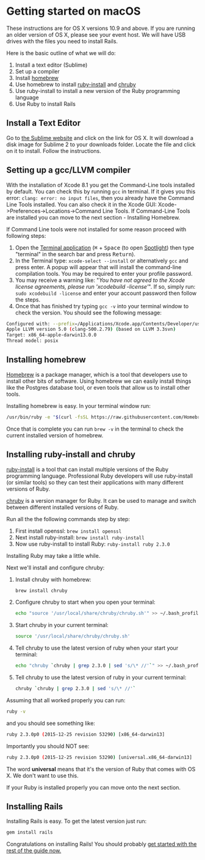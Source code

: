 # Getting started on macOS

These instructions are for OS X versions 10.9 and above. If you are running an older version of OS X, please see your event host. We will have USB drives with the files you need to install Rails.

Here is the basic outline of what we will do:

1. Install a text editor (Sublime)
2. Set up a compiler
3. Install [homebrew](http://brew.sh)
4. Use homebrew to install [ruby-install](https://github.com/postmodern/ruby-install) and [chruby](https://github.com/postmodern/chruby)
5. Use ruby-install to install a new version of the Ruby programming language
6. Use Ruby to install Rails

## Install a Text Editor

Go to [the Sublime website](https://www.sublimetext.com/2) and click on the link for OS X.
It will download a disk image for Sublime 2 to your downloads folder.
Locate the file and click on it to install. Follow the instructions.

## Setting up a gcc/LLVM compiler
 
With the installation of Xcode 8.1 you get the Command-Line tools installed by default. You can check this by running `gcc` in terminal. If it gives you this error: `clang: error: no input files`, then you already have the Command Line Tools installed. You can also check it in the Xcode GUI: Xcode->Preferences->Locations->Command Line Tools. If Command-Line Tools are installed you can move to the next section - Installing Homebrew.

If Command Line tools were not installed for some reason proceed with following steps:

1. Open the [Terminal application](https://en.wikipedia.org/wiki/Terminal_(macOS)) (<kbd>⌘</kbd> + <kbd>Space</kbd> (to open [Spotlight](https://support.apple.com/en-au/HT204014)) then type "terminal" in the search bar and press <kbd>Return</kbd>).
2. In the Terminal type: `xcode-select --install` or alternatively `gcc` and press enter. A popup will appear that will install the command-line compilation tools. You may be required to enter your profile password.
3. You may receive a warning like: "_You have not agreed to the Xcode license agreements, please run 'xcodebuild -license'_". If so, simply run: `sudo xcodebuild -license` and enter your account password then follow the steps.
4. Once that has finished try typing `gcc -v` into your terminal window to check the version. You should see the following message:

```sh
Configured with: --prefix=/Applications/Xcode.app/Contents/Developer/usr
Apple LLVM version 5.0 (clang-500.2.79) (based on LLVM 3.3svn)
Target: x86_64-apple-darwin13.0.0
Thread model: posix
```

## Installing homebrew

[Homebrew](http://brew.sh) is a package manager, which is a tool that developers use to install other bits of software. Using homebrew we can easily install things like the Postgres database tool, or even tools that allow us to install other tools.

Installing homebrew is easy. In your terminal window run:

```sh
/usr/bin/ruby -e "$(curl -fsSL https://raw.githubusercontent.com/Homebrew/install/master/install)"
```

Once that is complete you can run `brew -v` in the terminal to check the current installed version of homebrew.

## Installing ruby-install and chruby


[ruby-install](https://github.com/postmodern/ruby-install) is a tool that can install multiple versions of the Ruby programming language. Professional Ruby developers will use ruby-install (or similar tools) so they can test their applications with many different versions of Ruby.

[chruby](https://github.com/postmodern/chruby) is a version manager for Ruby. It can be used to manage and switch between different installed versions of Ruby.

Run all the the following commands step by step:

1. First install openssl: `brew install openssl`
2. Next install ruby-install: `brew install ruby-install`
3. Now use ruby-install to install Ruby: `ruby-install ruby 2.3.0`

Installing Ruby may take a little while.

Next we'll install and configure chruby:

1. Install chruby with homebrew: 

    ````sh
    brew install chruby
    ````

2. Configure chruby to start when you open your terminal: 

    ````sh 
    echo "source '/usr/local/share/chruby/chruby.sh'" >> ~/.bash_profile
    ````

3. Start chruby in your current terminal: 

    ````sh
    source '/usr/local/share/chruby/chruby.sh'
    ````

4. Tell chruby to use the latest version of ruby when your start your terminal: 

    ````sh
    echo "chruby `chruby | grep 2.3.0 | sed 's/\* //'`" >> ~/.bash_profile`
    ````

5. Tell chruby to use the latest version of ruby in your current terminal: 

    ````sh
    chruby `chruby | grep 2.3.0 | sed 's/\* //'`
    ````

Assuming that all worked properly you can run:

````sh
ruby -v
````

and you should see something like:

````sh
ruby 2.3.0p0 (2015-12-25 revision 53290) [x86_64-darwin13]
````

Importantly you should NOT see:

````sh
ruby 2.3.0p0 (2015-12-25 revision 53290) [universal.x86_64-darwin13]
````

The word __universal__ means that it's the version of Ruby that comes with OS X.
We don't want to use this.

If your Ruby is installed properly you can move onto the next section.

## Installing Rails

Installing Rails is easy. To get the latest version just run:

```sh
gem install rails
```

Congratulations on installing Rails! You should probably [get started with the rest of the guide now.](/guides/installfest/getting_started)

